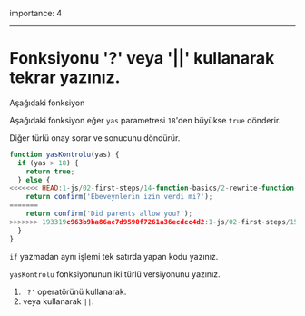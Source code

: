 importance: 4

---

# Fonksiyonu '?' veya '||' kullanarak tekrar yazınız.

Aşağıdaki fonksiyon 

Aşağıdaki fonksiyon eğer `yas` parametresi `18`'den büyükse `true` dönderir. 

Diğer türlü onay sorar ve sonucunu döndürür.

```js
function yasKontrolu(yas) {
  if (yas > 18) {
    return true;
  } else {
<<<<<<< HEAD:1-js/02-first-steps/14-function-basics/2-rewrite-function-question-or/task.md
    return confirm('Ebeveynlerin izin verdi mi?');
=======
    return confirm('Did parents allow you?');
>>>>>>> 193319c963b9ba86ac7d9590f7261a36ecdcc4d2:1-js/02-first-steps/15-function-basics/2-rewrite-function-question-or/task.md
  }
}
```

`if` yazmadan aynı işlemi tek satırda yapan kodu yazınız.

`yasKontrolu` fonksiyonunun iki türlü versiyonunu yazınız.

1. `'?'` operatörünü kullanarak.
2. veya kullanarak `||`. 
